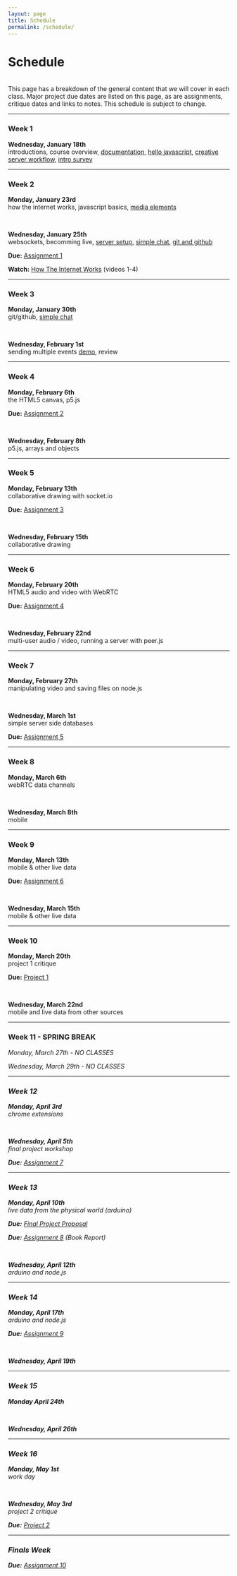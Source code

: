 ```yaml
---
layout: page
title: Schedule
permalink: /schedule/
---
```



# Schedule

<br>
This page has a breakdown of the general content that we will cover in each class. Major project due dates are listed on this page, as are assignments, critique dates and links to notes. This schedule is subject to change.


<hr>


### Week 1
<span class="ass">**Wednesday, January 18th**</span> <br> introductions, course overview, <span class="link">[documentation](/rtw-s17/blogs)</span>, <span class="link">[hello javascript](/rtw-s17/js101)</span>, <span class="link">[creative server workflow](/rtw-s17/creative)</span>, <span class="link">[intro survey](https://docs.google.com/a/colorado.edu/forms/d/e/1FAIpQLSdZzXygwWHYUm1ahCp5pHHhdaoTC1gxYZDl8iEwFFO3R7UYWA/viewform)</span>

<hr>

### Week 2
<span class="ass">**Monday, January 23rd**</span> <br> how the internet works, javascript basics, <span class="link">[media elements](/rtw-s17/media)</span>

<br>

<span class="ass">**Wednesday, January 25th**</span> <br> websockets, becomming live, <span class="link">[server setup](/rtw-s17/setup)</span>, <span class="link">[simple chat](/rtw-s17/simple-chat)</span>, <span class="link">[git and github](/rtw-s17/github)</span>

<span class="due"><i class="fa fa-star-o" aria-hidden="true"></i>**Due:**</span> <span class="link">[Assignment 1](/rtw-s17/assignment-1)</span>

<span class="due"><i class="fa fa-hand-o-right" aria-hidden="true"></i>**Watch:**</span> <span class="link">[How The Internet Works](https://www.khanacademy.org/computing/computer-science/internet-intro#internet-works-intro)</span> (videos 1-4)

<hr>

### Week 3
<span class="ass">**Monday, January 30th**</span> <br> git/github, <span class="link">[simple chat](/rtw-s17/simple-chat)</span>

<br>

<span class="ass">**Wednesday, February 1st**</span> <br> sending multiple events <span class="link">[demo](../img/many-messages-template.zip)</span>, review

<hr>

### Week 4
<span class="ass">**Monday, February 6th**</span> <br> the HTML5 canvas, p5.js

<span class="due"><i class="fa fa-star-o" aria-hidden="true"></i>**Due:**</span> <span class="ass">[Assignment 2](/rtw-s17/assignment-2)</span>

<br>

<span class="ass">**Wednesday, February 8th**</span> <br> p5.js, arrays and objects

<hr>

### Week 5
<span class="ass">**Monday, February 13th**</span> <br> collaborative drawing with socket.io

<span class="due"><i class="fa fa-star-o" aria-hidden="true"></i>**Due:**</span> <span class="ass">[Assignment 3](/rtw-s17/assignment-3)</span>

<br>

<span class="ass">**Wednesday, February 15th**</span> <br> collaborative drawing

<hr>

### Week 6
<span class="ass">**Monday, February 20th**</span> <br> HTML5 audio and video with WebRTC 

<span class="due"><i class="fa fa-star-o" aria-hidden="true"></i>**Due:**</span> <span class="ass">[Assignment 4]()</span>

<br>

<span class="ass">**Wednesday, February 22nd**</span> <br> multi-user audio / video, running a server with peer.js

<hr>

### Week 7
<span class="ass">**Monday, February 27th**</span> <br> manipulating video and saving files on node.js

<br>

<span class="ass">**Wednesday, March 1st**</span> <br> simple server side databases

<span class="due"><i class="fa fa-star-o" aria-hidden="true"></i>**Due:**</span> <span class="ass">[Assignment 5]()</span>

<hr>

### Week 8
<span class="ass">**Monday, March 6th**</span> <br> webRTC data channels

<br>

<span class="ass">**Wednesday, March 8th**</span> <br> mobile

<hr>

### Week 9
<span class="ass">**Monday, March 13th**</span> <br> mobile & other live data

<span class="due"><i class="fa fa-star-o" aria-hidden="true"></i>**Due:**</span> <span class="ass">[Assignment 6]()</span>

<br>

<span class="ass">**Wednesday, March 15th**</span> <br> mobile & other live data

<hr>

### Week 10
<span class="ass">**Monday, March 20th**</span> <br> project 1 critique

<span class="due"><i class="fa fa-star" aria-hidden="true"></i>**Due:**</span> <span class="ass">[Project 1]()</span>

<br>

<span class="ass">**Wednesday, March 22nd**</span> <br> mobile and live data from other sources

<hr>

### Week 11 - SPRING BREAK
<i>Monday, March 27th - NO CLASSES</i>

<i>Wednesday, March 29th  - NO CLASSES<i>

<hr>

### Week 12
<span class="ass">**Monday, April 3rd**</span> <br> chrome extensions

<br>

<span class="ass">**Wednesday, April 5th**</span> <br>final project workshop

<span class="due"><i class="fa fa-star-o" aria-hidden="true"></i>**Due:**</span> <span class="ass">[Assignment 7]()</span>

<hr>

### Week 13
<span class="ass">**Monday, April 10th**</span> <br> live data from the physical world (arduino)

<span class="due"><i class="fa fa-star-o" aria-hidden="true"></i>**Due:**</span> <span class="ass">[Final Project Proposal]()</span>

<span class="due"><i class="fa fa-star-o" aria-hidden="true"></i>**Due:**</span> <span class="ass">[Assignment 8]()</span> (Book Report)

<br>

<span class="ass">**Wednesday, April 12th**</span> <br> arduino and node.js

<hr>

### Week 14
<span class="ass">**Monday, April 17th**</span> <br> arduino and node.js

<span class="due"><i class="fa fa-star-o" aria-hidden="true"></i>**Due:**</span> <span class="ass">[Assignment 9]()</span>

<br>

<span class="ass">**Wednesday, April 19th**</span> <br>

<hr>

### Week 15
<span class="ass">**Monday April 24th**</span> <br>

<br>

<span class="ass">**Wednesday, April 26th**</span> <br>

<hr>

### Week 16
<span class="ass">**Monday, May 1st**</span> <br> work day

<br>

<span class="ass">**Wednesday, May 3rd**</span> <br> project 2 critique

<span class="due"><i class="fa fa-star" aria-hidden="true"></i>**Due:**</span> <span class="ass">[Project 2]()</span>

<hr>


### Finals Week

<span class="due"><i class="fa fa-star-o" aria-hidden="true"></i>**Due:**</span> <span class="ass">[Assignment 10]()</span>